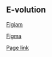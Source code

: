 ## E-volution

<a href='https://www.figma.com/file/tm8kjA85JgYAyTdq4yO62b/E-volution?type=whiteboard&node-id=0%3A1&t=wAXhZwoh5VRosPA4-1'>Figjam</a>

<a href='https://www.figma.com/file/Wc8zBRxcb6SJb5ERROdbIB/E-volution?type=design&node-id=0%3A1&mode=design&t=WRigbcygKWpwcrjo-1'>Figma</a>

<a href='e-volution.vercel.app'>Page link</a>
